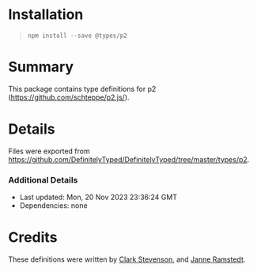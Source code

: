 # Installation
> `npm install --save @types/p2`

# Summary
This package contains type definitions for p2 (https://github.com/schteppe/p2.js/).

# Details
Files were exported from https://github.com/DefinitelyTyped/DefinitelyTyped/tree/master/types/p2.

### Additional Details
 * Last updated: Mon, 20 Nov 2023 23:36:24 GMT
 * Dependencies: none

# Credits
These definitions were written by [Clark Stevenson](https://github.com/clark-stevenson), and [Janne Ramstedt](https://github.com/jramstedt).

